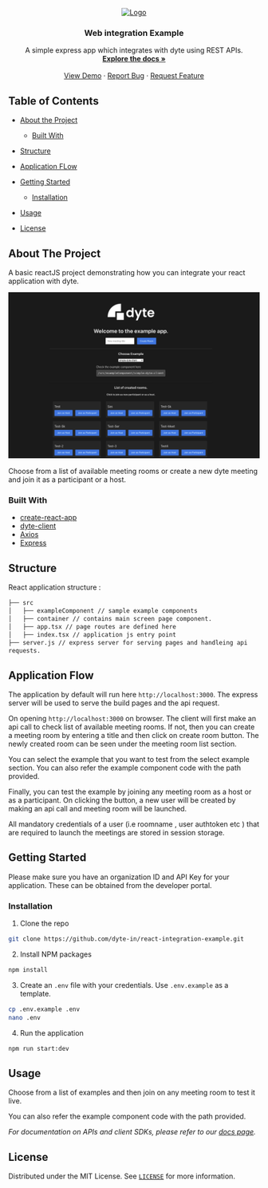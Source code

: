<!-- PROJECT LOGO -->
<p align="center">
  <a href="https://dyte.in">
    <img src="https://dyte-uploads.s3.ap-south-1.amazonaws.com/dyte-logo-dark.svg" alt="Logo" width="80">
  </a>

  <h3 align="center">Web integration Example</h3>

  <p align="center">
    A simple express app which integrates with dyte using REST APIs.
    <br />
    <a href="https://docs.dyte.in"><strong>Explore the docs »</strong></a>
    <br />
    <br />
    <a href="https://dyte-react-example.herokuapp.com">View Demo</a>
    ·
    <a href="https://github.com/dyte-in/web-integration-example/issues">Report Bug</a>
    ·
    <a href="https://github.com/dyte-in/web-integration-example/issues">Request Feature</a>
  </p>
</p>

<!-- TABLE OF CONTENTS -->

## Table of Contents

- [About the Project](#about-the-project)
  - [Built With](#built-with)
- [Structure](#structure)
- [Application FLow](#application-flow)
- [Getting Started](#getting-started)
  - [Installation](#installation)
- [Usage](#usage)

- [License](#license)

<!-- ABOUT THE PROJECT -->

## About The Project

A basic reactJS project demonstrating how you can integrate your react application with dyte.

![very-basic](docs/site.png)

Choose from a list of available meeting rooms or create a new dyte meeting and join it as a participant or a host.

<!-- A demo is hosted on https://dyte-web-example.herokuapp.com/ -->

### Built With

- [create-react-app](https://github.com/facebook/create-react-app)
- [dyte-client](https://www.npmjs.com/package/dyte-client)
- [Axios](https://github.com/axios/axios)
- [Express](https://expressjs.com/)

<!-- GETTING STARTED -->

## Structure

React application structure :

```
├── src
│   ├── exampleComponent // sample example components
│   ├── container // contains main screen page component.
│   ├── app.tsx // page routes are defined here
│   ├── index.tsx // application js entry point
├── server.js // express server for serving pages and handleing api requests.

```

## Application Flow

The application by default will run here `http://localhost:3000`. The express server will be used to serve the build pages and the api request.

On opening `http://localhost:3000` on browser. The client will first make an api call to check list of available meeting rooms. If not, then you can create a meeting room by entering a title and then click on create room button. The newly created room can be seen under the meeting room list section.

You can select the example that you want to test from the select example section. You can also refer the example component code with the path provided.

Finally, you can test the example by joining any meeting room as a host or as a participant. On clicking the button, a new user will be created by making an api call and meeting room will be launched.

All mandatory credentials of a user (i.e roomname , user authtoken etc ) that are required to launch the meetings are stored in session storage.

## Getting Started

Please make sure you have an organization ID and API Key for your application. These can be obtained from the developer portal.

### Installation

1. Clone the repo

```sh
git clone https://github.com/dyte-in/react-integration-example.git
```

2. Install NPM packages

```sh
npm install
```

3. Create an `.env` file with your credentials. Use `.env.example` as a template.

```sh
cp .env.example .env
nano .env
```

4. Run the application

```sh
npm run start:dev
```

<!-- USAGE EXAMPLES -->

## Usage

Choose from a list of examples and then join on any meeting room to test it live.

You can also refer the example component code with the path provided.

<!-- You can use this example as a reference on how you can integrate your webapp with dyte. -->

_For documentation on APIs and client SDKs, please refer to our [docs page](https://docs.dyte.in)._

<!-- LICENSE -->

## License

Distributed under the MIT License. See [`LICENSE`](./LICENSE) for more information.
